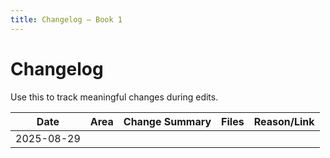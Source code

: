 ```yaml
---
title: Changelog — Book 1
---
```


# Changelog

Use this to track meaningful changes during edits.

| Date | Area | Change Summary | Files | Reason/Link |
|---|---|---|---|---|
| 2025-08-29 |  |  |  |  |

